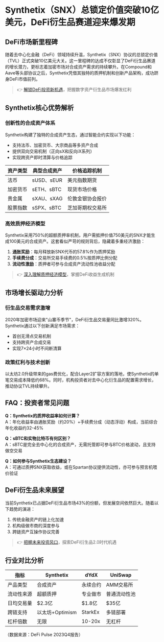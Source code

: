 # Synthetix（SNX）总锁定价值突破10亿美元，DeFi衍生品赛道迎来爆发期

## DeFi市场新里程碑
随着去中心化金融（DeFi）领域持续升温，Synthetix（SNX）协议的总锁定价值（TVL）正式突破10亿美元大关。这一里程碑的达成不仅彰显了DeFi衍生品赛道的增长潜力，更标志着加密市场对合成资产需求的持续攀升。在Compound和Aave等头部协议之后，Synthetix凭借其独特的质押机制和创新产品架构，成功跻身DeFi市值前列。

> 👉 [解锁DeFi投资新机遇](https://bit.ly/okx_welcome)，把握数字资产衍生品市场爆发红利

## Synthetix核心优势解析
### 创新性的合成资产体系
Synthetix构建了独特的合成资产生态，通过智能合约实现以下功能：
- 支持法币、加密货币、大宗商品等多资产合成
- 提供双向交易机制（正向sX和反向iX系列）
- 实现跨资产即时清算与价格追踪

| 资产类型       | 典型合成资产 | 价格追踪机制      |
|----------------|--------------|-------------------|
| 法币           | sUSD、sEUR   | 美元指数期货      |
| 加密货币       | sETH、sBTC   | 现货市场价格      |
| 贵金属         | sXAU、sXAG   | 伦敦金银协会报价  |
| 股票指数       | sSPX、sBTC   | 芝加哥期权交易所  |

### 高效质押经济模型
Synthetix采用750%的超额质押率机制，用户需抵押价值750美元的SNX才能生成100美元的合成资产。这套看似严苛的规则背后，隐藏着多重经济激励：
1. **通胀奖励**：每月释放新SNX代币的57.8%作为质押奖励
2. **手续费分成**：交易所交易手续费的0.5%按质押比例分配
3. **流动性激励**：质押者可参与合成资产流动性池收益分配

> 👉 [深入理解质押经济模型](https://bit.ly/okx_welcome)，掌握DeFi收益生成机制

## 市场增长驱动力分析
### 衍生品交易需求激增
2020年加密市场迎来"山寨币季节"，DeFi衍生品交易量同比激增320%。Synthetix通过以下创新满足市场需求：
- 首创无滑点交易机制
- 支持跨资产合成交易
- 实现7×24小时不间断清算

### 政策红利与技术创新
以太坊2.0升级带来的gas费优化，配合Layer2扩容方案的落地，使Synthetix的单笔交易成本降低约68%。同时，机构投资者对去中心化衍生品的配置需求增长，推动协议TVL持续攀升。

## FAQ：投资者常见问题
**Q：Synthetix的质押收益率如何计算？**  
A：年化收益率由通胀奖励（约20%）+手续费分成（动态浮动）构成，当前综合年化收益约32-45%

**Q：sBTC和实物比特币有何区别？**  
A：sBTC是完全去中心化的合成资产，无需托管即可参与BTC价格波动，且支持做空交易

**Q：如何参与Synthetix生态建设？**  
A：可通过质押SNX获取收益，或在Spartan协议提供流动性，亦可参与预言机喂价验证

## DeFi衍生品未来展望
当前Synthetix已占据DeFi衍生品市场43%的份额，但发展空间依然巨大。随着以下趋势的演进：
1. 传统金融资产的链上化加速
2. 机构级做市商的深度参与
3. 跨链资产互操作协议完善

> 👉 [把握未来投资风口](https://bit.ly/okx_welcome)，探索DeFi衍生品2.0时代机遇

## 行业对比分析
| 指标           | Synthetix | dYdX | UniSwap |
|----------------|-----------|------|---------|
| 产品类型       | 合成资产  | 永续合约 | AMM交易所 |
| 流动性来源     | 超额质押 | 专业做市 | 普通流动性池 |
| 日均交易量     | $2.3亿    | $1.8亿 | $35亿   |
| 跨链支持       | 以太坊+Optimism | StarkEx | 多链部署 |
| 杠杆倍数       | 无限      | 10-20x | 无杠杆   |

（数据来源：DeFi Pulse 2023Q4报告）